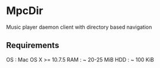 MpcDir
======

Music player daemon client with directory based navigation


Requirements
------------

OS  : Mac OS X >= 10.7.5
RAM : ~ 20-25 MiB
HDD : ~ 100 KiB

